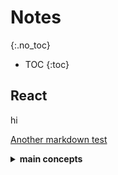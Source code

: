 # Notes
{:.no_toc}

* TOC
{:toc}

## React 

hi

[Another markdown test](./test.md)

<details>
<summary><b>main concepts</b></summary>

1. [Hello World](react/main%20concepts/1.%20Hello%20World.md)
2. [Introducing JSX](react/main%20concepts/2.%20Introducing%20JSX.md)
3. [Rendering Elements](react/main%20concepts/3.%20Rendering%20Elements.md)
4. [Components and Props](react/main%20concepts/4.%20Components%20and%20Props.md)
5. [State and Lifecycle](react/main%20concepts/5.%20State%20and%20Lifecycle.md)
6. [Handing Events](react/main%20concepts/6.%20Handing%20Events.md)
7. [Conditional Rendering](react/main%20concepts/7.%20Conditional%20Rendering.md)
8. [Lists and Keys](react/main%20concepts/8.%20Lists%20and%20Keys.md)
9. [Forms](react/main%20concepts/9.%20Forms.md)
10. [Lifting State UP](react/main%20concepts/10.%20Lifting%20State%20Up.md)
11. [Composition vs Inheritance](react/main%20concepts/11.%20Composition%20vs%20Inheritance.md)
12. [Thinking in React](react/main%20concepts/12.%20Thinking%20in%20React.md)

</details>